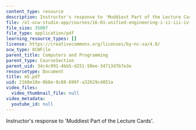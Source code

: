 ```yaml
---
content_type: resource
description: Instructor's response to 'Muddiest Part of the Lecture Cards'.
file: /ol-ocw-studio-app/courses/16-01-unified-engineering-i-ii-iii-iv-fall-2005-spring-2006/2160e10e0b8e9c88899fa32629c4051a_m5.pdf
file_size: 35007
file_type: application/pdf
learning_resource_types: []
license: https://creativecommons.org/licenses/by-nc-sa/4.0/
ocw_type: OCWFile
parent_title: Computers and Programming
parent_type: CourseSection
parent_uid: 34c4c991-4bb5-d251-50ee-34713d7b7e3e
resourcetype: Document
title: m5.pdf
uid: 2160e10e-0b8e-9c88-899f-a32629c4051a
video_files:
  video_thumbnail_file: null
video_metadata:
  youtube_id: null
---
```

Instructor's response to 'Muddiest Part of the Lecture Cards'.